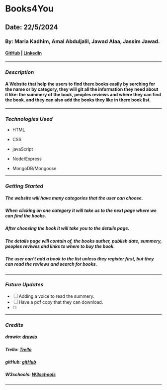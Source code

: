 # Books4You

## Date: 22/5/2024

### By: Maria Kadhim, Amal Abduljalil, Jawad Alaa, Jassim Jawad.

#### [GitHub](https://github.com/MariiaaKadhim) | [LinkedIn](https://www.linkedin.com/in/maria-kadhim-1a38852b5?utm_source=share&utm_campaign=share_via&utm_content=profile&utm_medium=ios_app)

---

### **_Description_**

#### A Website that help the users to find there books easily by serching for the name or by category, they will git all the information they need about it like: the summery of the book, peoples reviews and where they can find the book. and they can also add the books they like in there book list.

---

### **_Technologies Used_**

- HTML
- CSS
- javaScript

- Node/Express
- MongoDB/Mongoose

---

### **_Getting Started_**

##### The website will have many categories that the user can choose.

##### When clicking on one category it will take us to the next page where we can find the books.

##### After choosing the book it will take you to the details page.

##### The details page will contain of, the books auther, publish date, summery, peoples reviwes and links to where to buy the book.

##### The user can't add a book to the list unless they register first, but they can read the reviews and search for books.

---

### **_Future Updates_**

- [ ] Adding a voice to read the summery.
- [ ] Have a pdf copy that they can download.
- [ ]

---

### **_Credits_**

##### drawio: [drawio](https://app.diagrams.net/#)

##### Trello: [Trello](https://trello.com/u/mariakadhim/boards)

##### gitHub: [gitHub](https://github.com/SEI-09-Bahrain/class_wiki?tab=readme-ov-file)

##### W3schools: [W3schools](https://www.w3schools.com/)

---
